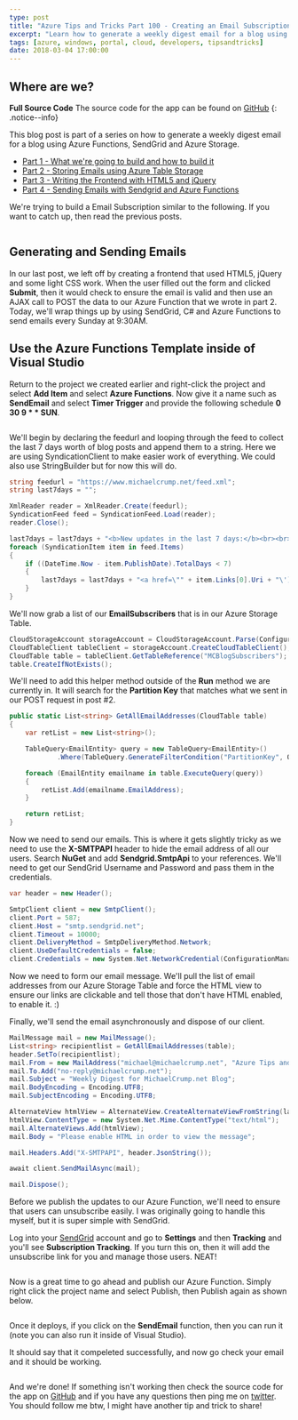 ```yaml
---
type: post
title: "Azure Tips and Tricks Part 100 - Creating an Email Subscription with Azure Functions - Sending Emails"
excerpt: "Learn how to generate a weekly digest email for a blog using Azure Functions, SendGrid and Azure Storage"
tags: [azure, windows, portal, cloud, developers, tipsandtricks]
date: 2018-03-04 17:00:00
---
```


## Where are we?

**Full Source Code** The source code for the app can be found on [GitHub](https://github.com/mbcrump/EmailSubscription)
{: .notice--info}

This blog post is part of a series on how to generate a weekly digest email for a blog using Azure Functions, SendGrid and Azure Storage. 

* [Part 1 - What we're going to build and how to build it](http://www.michaelcrump.net/azure-tips-and-tricks97/)
* [Part 2 - Storing Emails using Azure Table Storage](http://www.michaelcrump.net/azure-tips-and-tricks98/)
* [Part 3 - Writing the Frontend with HTML5 and jQuery](http://www.michaelcrump.net/azure-tips-and-tricks99/)
* [Part 4 - Sending Emails with Sendgrid and Azure Functions](http://www.michaelcrump.net/azure-tips-and-tricks100/)

We're trying to build a Email Subscription similar to the following. If you want to catch up, then read the previous posts. 

<img :src="$withBase('/files/emailsub1.png')">

## Generating and Sending Emails

In our last post, we left off by creating a frontend that used HTML5, jQuery and some light CSS work. When the user filled out the form and clicked **Submit**, then it would check to ensure the email is valid and then use an AJAX call to POST the data to our Azure Function that we wrote in part 2. Today, we'll wrap things up by using SendGrid, C# and Azure Functions to send emails every Sunday at 9:30AM. 

## Use the Azure Functions Template inside of Visual Studio

Return to the project we created earlier and right-click the project and select **Add Item** and select **Azure Functions**. Now give it a name such as **SendEmail** and select **Timer Trigger** and provide the following schedule **0 30 9 * * SUN**.

<img :src="$withBase('/files/emailsub5.png')">

We'll begin by declaring the feedurl and looping through the feed to collect the last 7 days worth of blog posts and append them to a string. Here we are using SyndicationClient to make easier work of everything. We could also use StringBuilder but for now this will do. 

```csharp
string feedurl = "https://www.michaelcrump.net/feed.xml";
string last7days = "";

XmlReader reader = XmlReader.Create(feedurl);
SyndicationFeed feed = SyndicationFeed.Load(reader);
reader.Close();

last7days = last7days + "<b>New updates in the last 7 days:</b><br><br>";
foreach (SyndicationItem item in feed.Items)
{
    if ((DateTime.Now - item.PublishDate).TotalDays < 7)
    {
        last7days = last7days + "<a href=\"" + item.Links[0].Uri + "\')">" + item.Title.Text + "</a><br>";
    }       
}
```

We'll now grab a list of our **EmailSubscribers** that is in our Azure Storage Table. 

```csharp
CloudStorageAccount storageAccount = CloudStorageAccount.Parse(ConfigurationManager.AppSettings["TableStorageConnString"]);
CloudTableClient tableClient = storageAccount.CreateCloudTableClient();
CloudTable table = tableClient.GetTableReference("MCBlogSubscribers");
table.CreateIfNotExists();
```

We'll need to add this helper method outside of the **Run** method we are currently in. It will search for the **Partition Key** that matches what we sent in our POST request in post #2. 

```csharp
public static List<string> GetAllEmailAddresses(CloudTable table)
{
    var retList = new List<string>();

    TableQuery<EmailEntity> query = new TableQuery<EmailEntity>()
            .Where(TableQuery.GenerateFilterCondition("PartitionKey", QueryComparisons.Equal, "SendEmailToReaders"));

    foreach (EmailEntity emailname in table.ExecuteQuery(query))
    {
        retList.Add(emailname.EmailAddress);
    }

    return retList;
}
```

Now we need to send our emails. This is where it gets slightly tricky as we need to use the **X-SMTPAPI** header to hide the email address of all our users. Search **NuGet** and add **Sendgrid.SmtpApi** to your references. We'll need to get our SendGrid Username and Password and pass them in the credentials. 

```csharp
var header = new Header();

SmtpClient client = new SmtpClient();
client.Port = 587;
client.Host = "smtp.sendgrid.net";
client.Timeout = 10000;
client.DeliveryMethod = SmtpDeliveryMethod.Network;
client.UseDefaultCredentials = false;
client.Credentials = new System.Net.NetworkCredential(ConfigurationManager.AppSettings["SendGridUserName"], ConfigurationManager.AppSettings["SendGridSecret"]);
```

Now we need to form our email message. We'll pull the list of email addresses from our Azure Storage Table and force the HTML view to ensure our links are clickable and tell those that don't have HTML enabled, to enable it. :) 

Finally, we'll send the email asynchronously and dispose of our client. 

```csharp
MailMessage mail = new MailMessage();
List<string> recipientlist = GetAllEmailAddresses(table);
header.SetTo(recipientlist);
mail.From = new MailAddress("michael@michaelcrump.net", "Azure Tips and Tricks");
mail.To.Add("no-reply@michaelcrump.net");
mail.Subject = "Weekly Digest for MichaelCrump.net Blog";
mail.BodyEncoding = Encoding.UTF8;
mail.SubjectEncoding = Encoding.UTF8;

AlternateView htmlView = AlternateView.CreateAlternateViewFromString(last7days);
htmlView.ContentType = new System.Net.Mime.ContentType("text/html");
mail.AlternateViews.Add(htmlView);
mail.Body = "Please enable HTML in order to view the message";

mail.Headers.Add("X-SMTPAPI", header.JsonString());

await client.SendMailAsync(mail);

mail.Dispose();
```

Before we publish the updates to our Azure Function, we'll need to ensure that users can unsubscribe easily. I was originally going to handle this myself, but it is super simple with SendGrid. 

Log into your [SendGrid](https://app.sendgrid.com/) account and go to **Settings** and then **Tracking** and you'll see **Subscription Tracking**. If you turn this on, then it will add the unsubscribe link for you and manage those users. NEAT!

<img :src="$withBase('/files/emailsubtracking.png')">

Now is a great time to go ahead and publish our Azure Function. Simply right click the project name and select Publish, then Publish again as shown below.

<img :src="$withBase('/files/emailsub8.png')">

Once it deploys, if you click on the **SendEmail** function, then you can run it (note you can also run it inside of Visual Studio).

It should say that it compeleted successfully, and now go check your email and it should be working. 

<img :src="$withBase('/files/emailcompletedsuccessfully.png')">

And we're done! If something isn't working then check the source code for the app on [GitHub](https://github.com/mbcrump/EmailSubscription) and if you have any questions then ping me on [twitter](http://twitter.com/mbcrump). You should follow me btw, I might have another tip and trick to share! 
